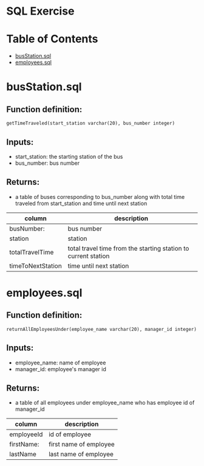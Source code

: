# SQL Exercise

# Table of Contents
* [busStation.sql](#busStation.sql)
* [employees.sql](#employees.sql)

# busStation.sql

## Function definition: 
`getTimeTraveled(start_station varchar(20), bus_number integer)`

## Inputs: 
- start_station: the starting station of the bus
- bus_number: bus number

## Returns:
- a table of buses corresponding to bus_number along with total time traveled from start_station and time until next station

| column                 | description                                                                          |
|------------------------|--------------------------------------------------------------------------------------|
|busNumber:              | bus number                                                                           |
|station                 | station                                                                              |
|totalTravelTime         | total travel time from the starting station to current station                       |
|timeToNextStation       | time until next station                                                              |

# employees.sql

## Function definition: 
`returnAllEmployeesUnder(employee_name varchar(20), manager_id integer)`

## Inputs:
- employee_name: name of employee
- manager_id: employee's manager id

## Returns:
- a table of all employees under employee_name who has employee id of manager_id

| column                 | description                                                                          |
|------------------------|--------------------------------------------------------------------------------------|
|employeeId              | id of employee                                                                       |
|firstName:              | first name of employee                                                               |
|lastName                | last name of employee                                                                |

